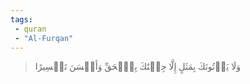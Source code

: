 ```yaml
---
tags: 
 - quran 
 - "Al-Furqan"
---
```


> وَلَا يَأۡتُونَكَ بِمَثَلٍ إِلَّا جِئۡنَٰكَ بِٱلۡحَقِّ وَأَحۡسَنَ تَفۡسِيرًا
